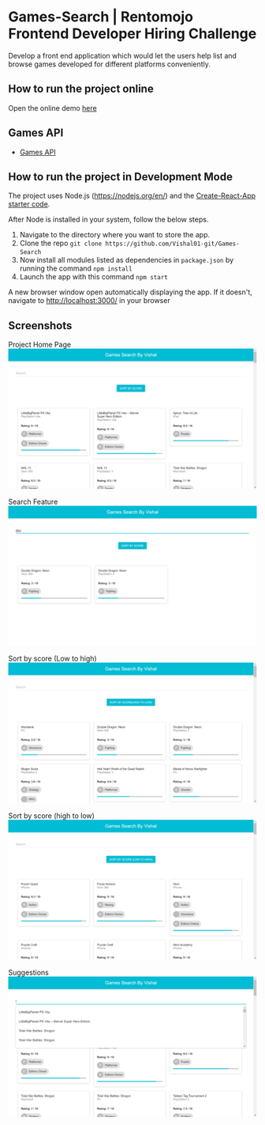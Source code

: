 # Games-Search | Rentomojo Frontend Developer Hiring Challenge
Develop a front end application which would let the users help list and browse games
developed for different platforms conveniently.

## How to run the project online
Open the online demo [here]()

## Games API

- [Games API](https://s3-ap-southeast-1.amazonaws.com/he-public-data/gamesarena274f2bf.json)

## How to run the project in Development Mode
The project uses Node.js (https://nodejs.org/en/) and the [Create-React-App starter code](https://github.com/facebookincubator/create-react-app).

After Node is installed in your system, follow the below steps.

1. Navigate to the directory where you want to store the app.
2. Clone the repo `git clone https://github.com/Vishal01-git/Games-Search`
3. Now install all modules listed as dependencies in `package.json` by running the command `npm install`
4. Launch the app with this command `npm start`

A new browser window open automatically displaying the app.  If it doesn't, navigate to [http://localhost:3000/](http://localhost:3000/) in your browser


## Screenshots
Project Home Page
![HomePage](screenshots/1.png)

Search Feature
![Search](screenshots/2.png)

Sort by score (Low to high)
![Sort by score (Low to high)](screenshots/3.png)

Sort by score (high to low)
![Sort by score (high to low)](screenshots/4.png)

Suggestions
![Suggestions](screenshots/5.png)

